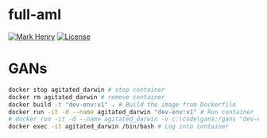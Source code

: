 # full-aml

[![Mark Henry](https://img.shields.io/static/v1?label=Author&message=Mark%20Henry&color=success)](https://www.linkedin.com/in/marknhenry/) 
[![License](https://img.shields.io/static/v1?label=License&message=MIT&color=blue)](https://www.linkedin.com/in/marknhenry/)

# GANs

``` bash 
docker stop agitated_darwin # stop container
docker rm agitated_darwin # remove container
docker build -t "dev-env:v1" . # Build the image from Dockerfile
docker run -it -d --name agitated_darwin "dev-env:v1" # Run container
# docker run -it -d --name agitated_darwin -v c:\code\gans:/gans "dev-env:v1" # Run container
docker exec -it agitated_darwin /bin/bash # Log into container
```
